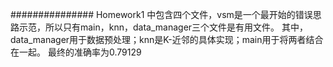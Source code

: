 ###############
Homework1 中包含四个文件，vsm是一个最开始的错误思路示范，所以只有main，knn，data_manager三个文件是有用文件。
其中，data_manager用于数据预处理；knn是K-近邻的具体实现；main用于将两者结合在一起。
最终的准确率为0.79129